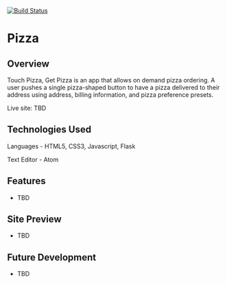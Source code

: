 [![Build Status](https://travis-ci.org/robertbernardbrown/Pizza.svg?branch=master)](https://travis-ci.org/robertbernardbrown/Pizza)

# Pizza

## Overview

Touch Pizza, Get Pizza is an app that allows on demand pizza ordering. A user pushes a single pizza-shaped button to have a pizza delivered to their address using address, billing information, and pizza preference presets.

Live site: TBD

## Technologies Used

Languages - HTML5, CSS3, Javascript, Flask 

Text Editor - Atom

## Features

* TBD

## Site Preview
* TBD

## Future Development

* TBD
